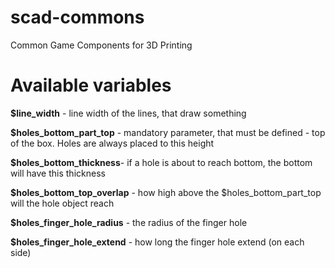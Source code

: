 # scad-commons
Common Game Components for 3D Printing

# Available variables
**$line_width** - line width of the lines, that draw something

**$holes_bottom_part_top** - mandatory parameter, that must be defined - top of the box. Holes are always placed to this height

**$holes_bottom_thickness**- if a hole is about to reach bottom, the bottom will have this thickness

**$holes_bottom_top_overlap** - how high above the $holes_bottom_part_top will the hole object reach

**$holes_finger_hole_radius** - the radius of the finger hole

**$holes_finger_hole_extend** - how long the finger hole extend (on each side)
